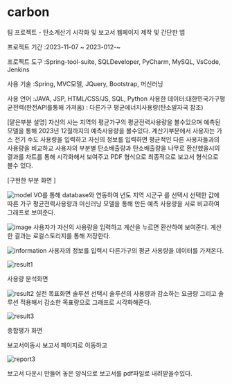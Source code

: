 # carbon
팀 프로젝트 - 탄소계산기 시각화 및 보고서 웹페이지 제작 및 간단한 앱

프로젝트 기간 :2023-11-07 ~ 2023-012-~

프로젝트 도구 :Spring-tool-suite, SQLDeveloper, PyCharm, MySQL, VsCode, Jenkins 

사용 기술 :Spring, MVC모델, JQuery, Bootstrap, 머신러닝

사용 언어 :JAVA, JSP, HTML/CSS/JS, SQL, Python
사용한 데이터:대한민국가구평균전력(한전API를통해 가져옴)
            : 다른가구 평균에너지사용량(탄소발자국 참조)

[맡은부분 설명] 
               자신의 사는 지역의 평균가구의 평균전력사용량을 볼수있으며 예측된 모델을 통해 2023년 12월까지의 예측사용량을 볼수있다.
               계산기부분에서 사용자는 가스 전기 수도 사용량을 입력하고 자신의 정보를 입력하면 평균적인 다른 사용자들과의 사용량을
               비교하교 사용자의 부분별 탄소배출량과 탄소배출량을 나무로 환산했을시의 결과를 차트를 통해 시각화해서 보여주고
               PDF 형식으로 최종적으로 보고서 형식으로 볼수 있다.


[구현한 부분 화면 ]

![model](https://github.com/tjddndchl/carbon/assets/104568586/0b55c878-2244-4088-893c-0ba0a6ea1d82)
      VO를 통해 database와 연동하여 년도 지역 시군구 를 선택시 선택한 값에 따른
      가구 평균전력사용량과 머신러닝 모델을 통해 만든 예측 사용량을 서로 비교하여 그래프로 보여준다.

      


![image](https://github.com/tjddndchl/carbon/assets/104568586/fa2b7208-a4e5-466a-a084-c979779b6ade)
사용자가 자신의 사용량을 입력하고 계산을 누르면 환산하여 보여준다.
계산한 결과는 로컬스토리지를 통해 저장한다.





![information](https://github.com/tjddndchl/carbon/assets/104568586/10595953-56fe-468b-8f05-bb6442fec0ff)
사용자의 정보를 입력시 다른가구의 평균 사용량을 데이터를 가져온다.



![result1](https://github.com/tjddndchl/carbon/assets/104568586/abdc122b-3b6d-44a2-bac7-49c9c83e3f60)

사용량 분석화면




![result2](https://github.com/tjddndchl/carbon/assets/104568586/f36d0ade-b959-4b05-ab15-1b6896276cda)
실천 목표화면 솔루션 선택시 솔루션의 사용량과 감소하는 요금량
그리고 솔루션 적용해서 감소한 목표량으로 그래프로 시각화해준다.



![result3](https://github.com/tjddndchl/carbon/assets/104568586/976ec5ac-7e1b-4413-b82e-9cd49a2e1b89)

종합평가 화면

보고서이동시 보고서 페이지로 이동하고

![report3](https://github.com/tjddndchl/carbon/assets/104568586/3134f0af-9a5c-400a-8e24-5200b3ce8618)

보고서 다운시 만들어 놓은 양식으로 보고서를 pdf파일로 내려받을수있다.



